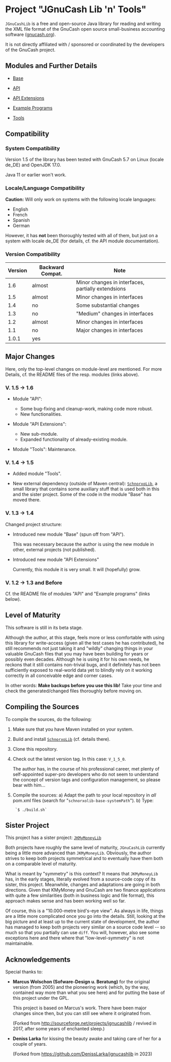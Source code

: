 # Project "JGnuCash Lib 'n' Tools"

`JGnuCashLib` is a free and open-source Java library for reading and writing the XML file 
format of the GnuCash open source small-business accounting software 
([gnucash.org](https://gnucash.org)).

It is not directly affiliated with / sponsored or coordinated by the developers of the 
GnuCash project.

## Modules and Further Details

* [Base](https://github.com/jross765/jgnucashlib/tree/master/gnucash-base/README.md)

* [API](https://github.com/jross765/jgnucashlib/tree/master/gnucash-api/README.md)

* [API Extensions](https://github.com/jross765/jgnucashlib/tree/master/gnucash-api-ext/README.md)

* [Example Programs](https://github.com/jross765/jgnucashlib/tree/master/gnucash-api-examples/README.md)

* [Tools](https://github.com/jross765/jgnucashlib/tree/master/gnucash-tools/README.md)

## Compatibility
### System Compatibility
Version 1.5 of the library has been tested with 
GnuCash 5.7 on Linux (locale de_DE) and 
OpenJDK 17.0.

Java 11 or earlier won't work.

### Locale/Language Compatibility
**Caution:** Will only work on systems with the following locale languages:

* English
* French
* Spanish
* German

However, it has **not** been thoroughly tested with all of them, but just on a system 
with locale de_DE (for details, cf. the API module documentation).

### Version Compatibility

| Version | Backward Compat. | Note                           |
|---------|------------------|--------------------------------|
| 1.6     | almost           | Minor changes in interfaces, partially extendsions |
| 1.5     | almost           | Minor changes in interfaces    |
| 1.4     | no               | Some substantial changes       |
| 1.3     | no               | "Medium" changes in interfaces |
| 1.2     | almost           | Minor changes in interfaces    |
| 1.1     | no               | Major changes in interfaces    |
| 1.0.1   | yes              |                                |

## Major Changes
Here, only the top-level changes on module-level are mentioned. For more Details, 
cf. the README files of the resp. modules (links above).

### V. 1.5 &rarr; 1.6
* Module "API": 
 
  * Some bug-fixing and cleanup-work, making code more robust.
  * New functionalities.

* Module "API Extensions": 

  * New sub-module.
  * Expanded functionality of already-existing module.

* Module "Tools": Maintenance.

### V. 1.4 &rarr; 1.5
* Added module "Tools".

* New external dependency (outside of Maven central): [`SchnorxoLib`](https://github.com/jross765/schnorxolib), a small library that contains some auxiliary stuff that is used both in this and the sister project. Some of the code in the module "Base" has moved there.

### V. 1.3 &rarr; 1.4
Changed project structure:

* Introduced new module "Base" (spun off from "API").

	This was necessary because the author is using the new module in other, external projects (not published).

* Introduced new module "API Extensions"

	Currently, this module it is very small. It will (hopefully) grow.

### V. 1.2 &rarr; 1.3 and Before
Cf. the README file of modules "API" and "Example programs" (links below).

## Level of Maturity
This software is still in its beta stage.

Although the author, at this stage, feels more or less comfortable with using this
library for write-access (given all the test cases he has contributed), he still 
recommends not just taking it and "wildly" changing things in your valuable GnuCash
files that you may have been building for years or possibly even decades. Although 
he is using it for his own needs, he reckons that it still contains non-trivial bugs,
and it definitely has not been sufficiently exposed to real-world data yet to blindly 
rely on it working correctly in all conceivable edge and corner cases.

In other words: **Make backups before you use this lib!** Take your time and check
the generated/changed files thoroughly before moving on.

## Compiling the Sources
To compile the sources, do the following:

1) Make sure that you have Maven installed on your system.

2) Build and install [`SchnorxoLib`](https://github.com/jross765/schnorxolib) (cf. details there).

3) Clone this repository.

4) Check out the latest version tag. In this case: `V_1_5_0`.

   The author has, in the course of his professional career, met plenty of self-appointed super-pro developers 
   who do not seem to understand the concept of version tags and configuration management, 
   so please bear with him...

5) Compile the sources:
    a) Adapt the path to your local repository in *all* pom.xml files (search for "`schnorxolib-base-systemPath`").
    b) Type:

        `$ ./build.sh`

## Sister Project
This project has a sister project: 
[`JKMyMoneyLib`](https://github.com/jross765/jkmymoneylib)

Both projects have roughly the same level of maturity, `JGnuCashLib` currently being a little 
more advanced than `JKMyMoneyLib`. Obviously, the author strives to keep both projects 
symmetrical and to eventually have them both on a comparable level of maturity.

What is meant by "symmetry" is this context? It means that `JKMyMoneyLib` has, in the early
stages, literally evolved from a source-code copy of its sister, this project. 
Meanwhile, changes and adaptations are going in both directions.
Given that KMyMoney and GnuCash are two finance applications with quite a few 
similarities (both in business logic and file format), this approach makes sense
and has been working well so far.

Of course, this is a "10.000-metre bird's-eye view". As always in life, things are a little more
complicated once you go into the details. Still, looking at the big picture and at least 
up to the current state of development, the author has managed to keep both projects very 
similar on a source code level -- so much so that you partially can use `diff`. You will, 
however, also see some exceptions here and there where that "low-level-symmetry" is not 
maintainable.

## Acknowledgements

Special thanks to:

* **Marcus Wolschon (Sofware-Design u. Beratung)** for the original version (from 2005) and 
  the pioneering work (which, by the way, contained way more than what you see here) and for 
  putting the base of this project under the GPL.

    This project is based on Marcus's work. There have been major changes since then, but you can still see where it originated from.

    (Forked from http://sourceforge.net/projects/jgnucashlib / revived in 2017, after some years of enchanted sleep.)

* **Deniss Larka** for kissing the beauty awake and taking care of her for a couple of years.

  (Forked from https://github.com/DenissLarka/jgnucashlib in 2023)
